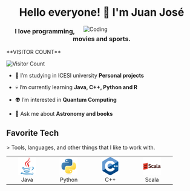 <h1 align="center">Hello everyone! 👋 I'm Juan José</h1>
<img align="right" alt="Coding" width="300" src="https://user-images.githubusercontent.com/103261155/228106848-42aaf064-c1d8-4b48-90dc-6b3444cd94c4.gif"/>
<h3 align="center">I love programming, movies and sports.</h3>
**VISITOR COUNT**

![Visitor Count](https://profile-counter.glitch.me/{JuanJoseLL}/count.svg)

- 🌌 I’m studying in ICESI university **Personal projects**

- 💀 I’m currently learning **Java, C++, Python and R**

- 👽 I’m interested in **Quantum Computing**

- 🔭  Ask me about **Astronomy and books**

</p>
<h2 align="left" id="macropower-tech">Favorite Tech</h2>
> Tools, languages, and other things that I like to work with.
<table>
  <tr>
    <td align="center" width="96">
      <a href="#macropower-tech">
        <img src="https://raw.githubusercontent.com/devicons/devicon/master/icons/java/java-original.svg" width="48" height="48" alt="Java" />
      </a>
      <br>Java
    </td>
    <td align="center" width="96">
      <a href="#macropower-tech">
        <img src="https://raw.githubusercontent.com/devicons/devicon/master/icons/python/python-original.svg" width="48" height="48" alt="Python" />
      </a>
      <br>Python
    </td>
    <td align="center" width="96">
      <a href="#macropower-tech">
        <img src="https://raw.githubusercontent.com/devicons/devicon/master/icons/cplusplus/cplusplus-original.svg" width="48" height="48" alt="C++" />
      </a>
      <br>C++
    </td>
    <td align="center" width="96">
      <a href="#macropower-tech">
        <img src="https://raw.githubusercontent.com/devicons/devicon/master/icons/scala/scala-original-wordmark.svg" width="48" height="48" alt="Scala" />
      </a>
      <br>Scala
    </td>


   

     
